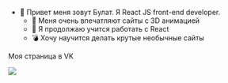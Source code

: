 - 👋 Привет меня зовут Булат. Я React JS front-end developer. 
  - 👀 Меня очень впечатляют сайты с 3D анимацией
  - 🌱 Я продолжаю учится работать с React 
  - :bomb: Хочу научится делать крутые необычные сайты 

Моя страница в VK 

[![](https://sun9-35.userapi.com/impg/8-h_3gHnYtMPFKyyGnyNO9qECw913eH5yWZYtA/9kDQDxBExtc.jpg?size=50x50&quality=96&sign=36037d3b78da1be48dae9d2776f56c6b&type=album)](https://vk.com/bulatm92)
